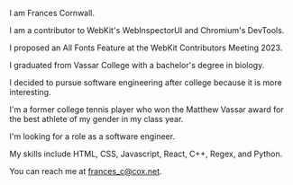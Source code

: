 I am Frances Cornwall.

I am a contributor to WebKit's WebInspectorUI and Chromium's DevTools.

I proposed an All Fonts Feature at the WebKit Contributors Meeting 2023.

I graduated from Vassar College with a bachelor's degree in biology.

I decided to pursue software engineering after college because it is more interesting.

I'm a former college tennis player who won the Matthew Vassar award for the best athlete of my gender in my class year.

I'm looking for a role as a software engineer.

My skills include HTML, CSS, Javascript, React, C++, Regex, and Python.

You can reach me at frances_c@cox.net.

<!---
francescorn/francescorn is a ✨ special ✨ repository because its `README.md` (this file) appears on your GitHub profile.
You can click the Preview link to take a look at your changes.
--->
